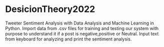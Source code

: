 # DesicionTheory2022

Tweeter Sentiment Analysis with Data Analysis and Machine Learning in Python. Import data from .csv files for training and testing our system with purpose to understand it if a post is negative,positive or Neutral. Input text from keyboard for analyzing and print the sentiment analysis.
